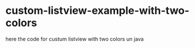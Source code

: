# custom-listview-example-with-two-colors
here the code for custum listview with two colors un java
